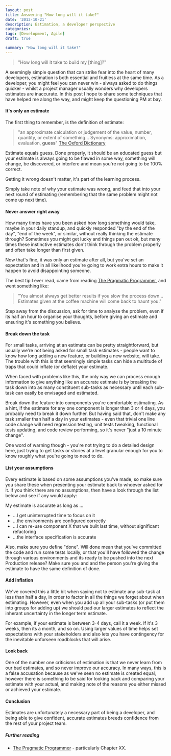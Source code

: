 ```yaml
---
layout: post
title: Answering "How long will it take?"
date: '2013-10-21'
description: Estimation, a developer perspective
categories:
tags: [Development, Agile]
draft: true

summary: "How long will it take?"
---
```

> "How long will it take to build my [thing]?"

A seemingly simple question that can strike fear into the heart of many developers,
estimation is both essential and fruitless at the same time. As a developer, you might
feel you can never win - always asked to do things quicker - whilst a project manager
usually wonders why developers estimates are inaccurate. In this post I hope to share
some techniques that have helped me along the way, and might keep the questioning PM at bay.

#### It's only an estimate

The first thing to remember, is the definition of estimate:

> "an approximate calculation or judgement of the value, number, quantity, or extent of something...
Synonyms: approximation, evaluation, **guess**"
[The Oxford Dictionary](http://www.oxforddictionaries.com/definition/english/estimate)

Estimate equals guess. Done properly, it should be an educated guess but your estimate is always going to be
flawed in some way, something will change, be discovered, or interfere and mean you're not going to
be 100% correct.

Getting it wrong doesn't matter, it's part of the learning process.

Simply take note of why your estimate was wrong, and feed that into your next round of estimating (remembering
that the same problem might not come up next time).

#### Never answer right away

How many times have you been asked how long something would take, maybe
in your daily standup, and quickly responded "by the end of the day", "end of the week", or similar,
without really thinking the estimate through? Sometimes you might get lucky and things pan out ok,
but many times these instinctive estimates don't think through the problem properly and
often take longer than first given.

Now that's fine, it was only an estimate after all, but you've set an expectation and in all likelihood
you're going to work extra hours to make it happen to avoid disappointing someone.

The best tip I ever read, came from reading [The Pragmatic Programmer](http://pragprog.com/the-pragmatic-programmer),
and went something like:

> "You almost always get better results if you slow the process down... Estimates given at the coffee
machine will come back to haunt you."

Step away from the discussion, ask for time to analyse the problem, even if its half an hour to organise your thoughts,
before giving an estimate and ensuring it's something you believe.

#### Break down the task

For small tasks, arriving at an estimate can be pretty straightforward, but usually we're not being asked for small
task estimates - people want to know how long adding a new feature, or building a new website, will take. The trouble with
this is that seemingly simple tasks can hide a multitude of traps that could inflate (or deflate) your estimate.

When faced with problems like this, the only way we can process enough information to give anything like an accurate
estimate is by breaking the task down into as many constituent sub-tasks as necessary until each sub-task can easily be
envisaged and estimated.

Break down the feature into components you're comfortable estimating. As a hint, if the estimate for any one component
is longer than 3 or 4 days, you probably need to break it down further. But having said that, don't make any task smaller than
half a day in your estimates - even that trivial one line code change will need regression testing, unit tests tweaking,
functional tests updating, and code review performing, so it's never "just a 10 minute change".

One word of warning though - you're not trying to do a detailed design here, just trying to get tasks or stories at a
level granular enough for you to know roughly what you're going to need to do.

#### List your assumptions

Every estimate is based on some assumptions you've made, so make sure you share these when presenting your
estimate back to whoever asked for it. If you think there are no assumptions, then have a look through the list
below and see if any would apply:

My estimate is accurate as long as ...

* ...I get uninterrupted time to focus on it
* ...the environments are configured correctly
* ...I can re-use component X that we built last time, without significant refactoring
* ...the interface specification is accurate

Also, make sure you define "done". Will done mean that you've committed the code and run some tests locally, or that
you'll have followed the change through various environments and its ready to be pushed into the next Production release?
Make sure you and and the person you're giving the estimate to have the same definition of done.

#### Add inflation

We've covered this a little bit when saying not to estimate any sub-task at less than half a day, in order to factor in
all the things we forget about when estimating. However, even when you add up all your sub-tasks (or put them into groups for
adding up) we should pad our larger estimates to reflect the inherant uncertainty in the longer term estimate.

For example, if your estimate is between 3-4 days, call it a week. If it's 3 weeks, then its a month, and so on. Using
larger values of time helps set expectations with your stakeholders and also lets you have contingency for the
inevitable unforseen roadblocks that will arise.

#### Look back

One of the number one criticisms of estimation is that we never learn from our bad estimates,
and so never improve our accuracy. In many ways, this is a false accusation because as we've
seen no estimate is created equal, however there is something to be said for looking back and
comparing your estimate with your actual, and making note of the reasons you either missed or
achieved your estimate.

#### Conclusion

Estimates are unfortunately a necessary part of being a developer, and being able to give confident, accurate
estimates breeds confidence from the rest of your project team.

##### Further reading

- [The Pragmatic Programmer](http://pragprog.com/the-pragmatic-programmer) - particularly Chapter XX.


